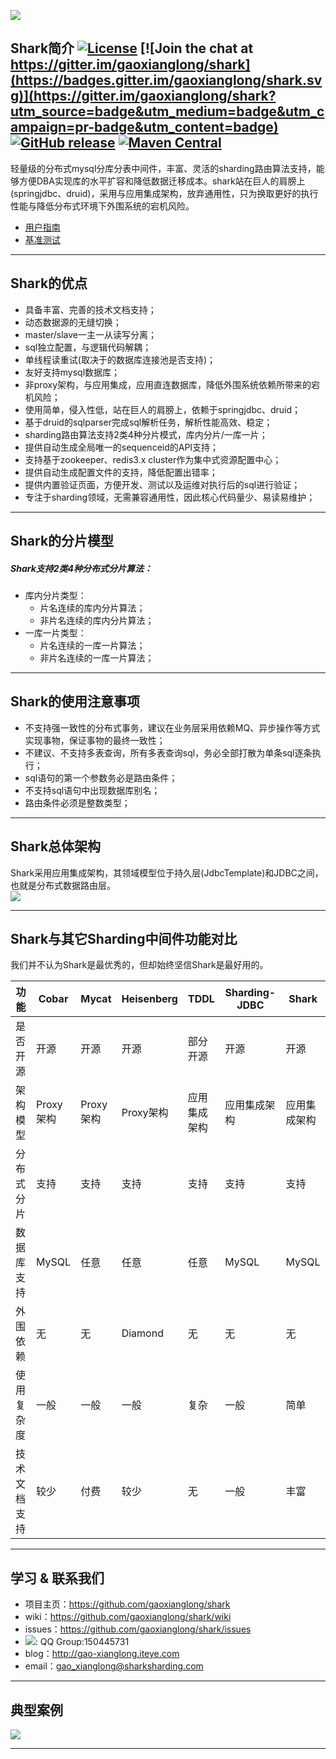 ![](http://dl.iteye.com/upload/picture/pic/135281/e0f25517-ae0c-3af9-a910-b8c05b4436ff.jpg)
## Shark简介 [![License](https://img.shields.io/badge/license-Apache%202-4EB1BA.svg)](https://www.apache.org/licenses/LICENSE-2.0.html) [![Join the chat at https://gitter.im/gaoxianglong/shark](https://badges.gitter.im/gaoxianglong/shark.svg)](https://gitter.im/gaoxianglong/shark?utm_source=badge&utm_medium=badge&utm_campaign=pr-badge&utm_content=badge) [![GitHub release](https://img.shields.io/github/release/gaoxianglong/shark.svg)](https://github.com/gaoxianglong/shark/releases) [![Maven Central](https://maven-badges.herokuapp.com/maven-central/com.sharksharding/shark/badge.svg)](http://search.maven.org/#artifactdetails%7Ccom.sharksharding%7Cshark%7C1.3.8%7Cjar/)

轻量级的分布式mysql分库分表中间件，丰富、灵活的sharding路由算法支持，能够方便DBA实现库的水平扩容和降低数据迁移成本。shark站在巨人的肩膀上(springjdbc、druid)，采用与应用集成架构，放弃通用性，只为换取更好的执行性能与降低分布式环境下外围系统的宕机风险。<br>

- [用户指南](https://github.com/gaoxianglong/shark/wiki/%E7%94%A8%E6%88%B7%E6%8C%87%E5%8D%97)<br>
- [基准测试](https://github.com/gaoxianglong/shark/wiki/shark-benchmark-result)<br>

----------

## Shark的优点
- 具备丰富、完善的技术文档支持；<br>
- 动态数据源的无缝切换；<br>
- master/slave一主一从读写分离；<br>
- sql独立配置，与逻辑代码解耦；<br>
- 单线程读重试(取决于的数据库连接池是否支持)；<br>
- 友好支持mysql数据库；<br>
- 非proxy架构，与应用集成，应用直连数据库，降低外围系统依赖所带来的宕机风险；<br>
- 使用简单，侵入性低，站在巨人的肩膀上，依赖于springjdbc、druid；<br>
- 基于druid的sqlparser完成sql解析任务，解析性能高效、稳定；<br>
- sharding路由算法支持2类4种分片模式，库内分片/一库一片；<br>
- 提供自动生成全局唯一的sequenceid的API支持；<br>
- 支持基于zookeeper、redis3.x cluster作为集中式资源配置中心；<br>
- 提供自动生成配置文件的支持，降低配置出错率；<br>
- 提供内置验证页面，方便开发、测试以及运维对执行后的sql进行验证；<br>
- 专注于sharding领域，无需兼容通用性，因此核心代码量少、易读易维护；<br>

----------

## Shark的分片模型
##### Shark支持2类4种分布式分片算法：
- 库内分片类型：
  - 片名连续的库内分片算法；
  - 非片名连续的库内分片算法；
- 一库一片类型：
  - 片名连续的一库一片算法；
  - 非片名连续的一库一片算法；

----------

## Shark的使用注意事项
- 不支持强一致性的分布式事务，建议在业务层采用依赖MQ、异步操作等方式实现事物，保证事物的最终一致性；
- 不建议、不支持多表查询，所有多表查询sql，务必全部打散为单条sql逐条执行；
- sql语句的第一个参数务必是路由条件；
- 不支持sql语句中出现数据库别名；
- 路由条件必须是整数类型；

----------

## Shark总体架构
Shark采用应用集成架构，其领域模型位于持久层(JdbcTemplate)和JDBC之间，也就是分布式数据路由层。<br>
![](http://dl.iteye.com/upload/picture/pic/135419/0cd4a534-3a06-36d7-9aef-9ce469d3e8c7.jpg)

----------

## Shark与其它Sharding中间件功能对比
我们并不认为Shark是最优秀的，但却始终坚信Shark是最好用的。

| 功能          | Cobar         | Mycat         | Heisenberg     | TDDL           |Sharding-JDBC  |Shark          |
| ------------- | ------------- | ------------- | -------------- | -------------- | ------------- | ------------- |
| 是否开源      | 开源          | 开源          | 开源           | 部分开源       | 开源          | 开源          |
| 架构模型      | Proxy架构     | Proxy架构     | Proxy架构      | 应用集成架构   | 应用集成架构  | 应用集成架构  |
| 分布式分片    | 支持          | 支持          | 支持           | 支持           | 支持          | 支持          |
| 数据库支持    | MySQL         | 任意          | 任意           | 任意           | MySQL         | MySQL         |
| 外围依赖      | 无            | 无            | Diamond        | 无             | 无            | 无            |
| 使用复杂度    | 一般          | 一般          | 一般           | 复杂           | 一般          | 简单          |
| 技术文档支持  | 较少          | 付费          | 较少           | 无             | 一般          | 丰富          |

----------

## 学习 & 联系我们
- 项目主页：https://github.com/gaoxianglong/shark
- wiki：https://github.com/gaoxianglong/shark/wiki
- issues：https://github.com/gaoxianglong/shark/issues
- ![](http://dl.iteye.com/upload/picture/pic/134683/97e5d3af-cb7b-3115-97c1-230cbf6ad081.png): QQ Group:150445731
- blog：http://gao-xianglong.iteye.com
- email：gao_xianglong@sharksharding.com

----------

## 典型案例
![](http://dl.iteye.com/upload/picture/pic/135357/01760d0f-d0ff-3606-ac9c-1d99f94f0e30.jpg)

----------
